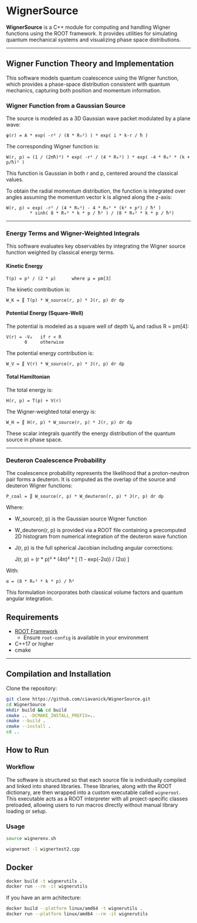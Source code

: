 # WignerSource

**WignerSource** is a C++ module for computing and handling Wigner functions using the ROOT framework. It provides utilities for simulating quantum mechanical systems and visualizing phase space distributions.

---
## Wigner Function Theory and Implementation

This software models quantum coalescence using the Wigner function, which provides a phase-space distribution consistent with quantum mechanics, capturing both position and momentum information.

### Wigner Function from a Gaussian Source

The source is modeled as a 3D Gaussian wave packet modulated by a plane wave:

    φ(r) = A * exp( -r² / (8 * R₀²) ) * exp( i * k·r / ħ )

The corresponding Wigner function is:

    W(r, p) = (1 / (2πħ)³) * exp( -r² / (4 * R₀²) ) * exp( -4 * R₀² * (k + p/ħ)² )

This function is Gaussian in both r and p, centered around the classical values.

To obtain the radial momentum distribution, the function is integrated over angles assuming the momentum vector k is aligned along the z-axis:

    W(r, p) ∝ exp( -r² / (4 * R₀²) - 4 * R₀² * (k² + p²) / ħ² )
             * sinh( 8 * R₀² * k * p / ħ² ) / (8 * R₀² * k * p / ħ²)

---

### Energy Terms and Wigner-Weighted Integrals

This software evaluates key observables by integrating the Wigner source function weighted by classical energy terms.

#### Kinetic Energy

    T(p) = p² / (2 * μ)      where μ = pm[3]

The kinetic contribution is:

    W_K = ∬ T(p) * W_source(r, p) * J(r, p) dr dp

#### Potential Energy (Square-Well)

The potential is modeled as a square well of depth V₀ and radius R = pm[4]:

    V(r) = -V₀   if r < R
           0     otherwise

The potential energy contribution is:

    W_V = ∬ V(r) * W_source(r, p) * J(r, p) dr dp

#### Total Hamiltonian

The total energy is:

    H(r, p) = T(p) + V(r)

The Wigner-weighted total energy is:

    W_H = ∬ H(r, p) * W_source(r, p) * J(r, p) dr dp

These scalar integrals quantify the energy distribution of the quantum source in phase space.

---

### Deuteron Coalescence Probability

The coalescence probability represents the likelihood that a proton-neutron pair forms a deuteron. It is computed as the overlap of the source and deuteron Wigner functions:

    P_coal = ∬ W_source(r, p) * W_deuteron(r, p) * J(r, p) dr dp

Where:
- W_source(r, p) is the Gaussian source Wigner function
- W_deuteron(r, p) is provided via a ROOT file containing a precomputed 2D histogram from numerical integration of the deuteron wave function
- J(r, p) is the full spherical Jacobian including angular corrections:

    J(r, p) = (r * p)² * (4π)² * [ (1 - exp(-2α)) / (2α) ]

With:

    α = (8 * R₀² * k * p) / ħ²

This formulation incorporates both classical volume factors and quantum angular integration.

## Requirements

- [ROOT Framework](https://root.cern/)
  - Ensure `root-config` is available in your environment
- C++17 or higher
- cmake

---

## Compilation and Installation

Clone the repository:

```bash
git clone https://github.com/ciavanick/WignerSource.git
cd WignerSource
mkdir build && cd build
cmake .. -DCMAKE_INSTALL_PREFIX=..
cmake --build .
cmake --install .
cd ..
```

## How to Run

### Workflow

The software is structured so that each source file is individually compiled and linked into shared libraries. These libraries, along with the ROOT dictionary, are then wrapped into a custom executable called `wigneroot`. This executable acts as a ROOT interpreter with all project-specific classes preloaded, allowing users to run macros directly without manual library loading or setup.

### Usage

```bash
source wignerenv.sh
```

```bash
wigneroot -l wignertest2.cpp
```
## Docker

```bash
docker build -t wignerutils .
docker run --rm -it wignerutils 
```

If you have an arm achitecture:

```bash
docker build --platform linux/amd64 -t wignerutils .
docker run --platform linux/amd64 --rm -it wignerutils 
```
